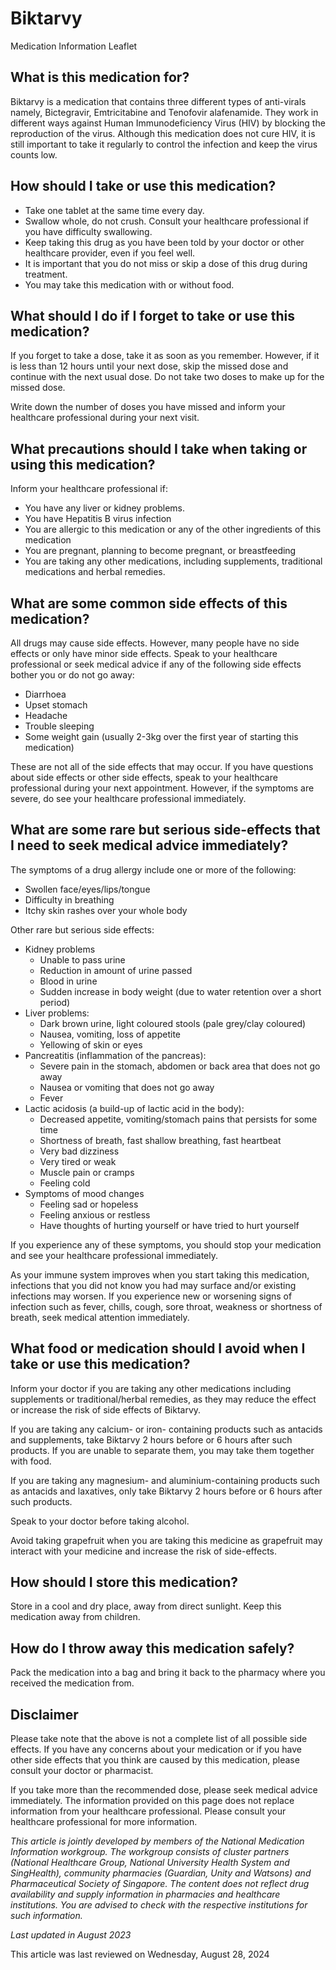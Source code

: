# Biktarvy

Medication Information Leaflet

What is this medication for?
----------------------------

Biktarvy is a medication that contains three different types of anti-virals namely, Bictegravir, Emtricitabine and Tenofovir alafenamide. They work in different ways against Human Immunodeficiency Virus (HIV) by blocking the reproduction of the virus. Although this medication does not cure HIV, it is still important to take it regularly to control the infection and keep the virus counts low.

How should I take or use this medication?
-----------------------------------------

* Take one tablet at the same time every day.
* Swallow whole, do not crush. Consult your healthcare professional if you have difficulty swallowing.
* Keep taking this drug as you have been told by your doctor or other healthcare provider, even if you feel well.
* It is important that you do not miss or skip a dose of this drug during treatment.
* You may take this medication with or without food.

What should I do if I forget to take or use this medication?
------------------------------------------------------------

If you forget to take a dose, take it as soon as you remember. However, if it is less than 12 hours until your next dose, skip the missed dose and continue with the next usual dose. Do not take two doses to make up for the missed dose. 

Write down the number of doses you have missed and inform your healthcare professional during your next visit.

What precautions should I take when taking or using this medication?
--------------------------------------------------------------------

Inform your healthcare professional if: 

* You have any liver or kidney problems.
* You have Hepatitis B virus infection
* You are allergic to this medication or any of the other ingredients of this medication
* You are pregnant, planning to become pregnant, or breastfeeding
* You are taking any other medications, including supplements, traditional medications and herbal remedies.

What are some common side effects of this medication?
-----------------------------------------------------

All drugs may cause side effects. However, many people have no side effects or only have minor side effects. Speak to your healthcare professional or seek medical advice if any of the following side effects bother you or do not go away:

* Diarrhoea
* Upset stomach
* Headache
* Trouble sleeping
* Some weight gain (usually 2-3kg over the first year of starting this medication)

These are not all of the side effects that may occur. If you have questions about side effects or other side effects, speak to your healthcare professional during your next appointment. However, if the symptoms are severe, do see your healthcare professional immediately.

What are some rare but serious side-effects that I need to seek medical advice immediately?
-------------------------------------------------------------------------------------------

The symptoms of a drug allergy include one or more of the following: 

* Swollen face/eyes/lips/tongue
* Difficulty in breathing
* Itchy skin rashes over your whole body

Other rare but serious side effects:

* Kidney problems
  + Unable to pass urine
  + Reduction in amount of urine passed
  + Blood in urine
  + Sudden increase in body weight (due to water retention over a short period)
* Liver problems: 
  + Dark brown urine, light coloured stools (pale grey/clay coloured)
  + Nausea, vomiting, loss of appetite
  + Yellowing of skin or eyes
* Pancreatitis (inflammation of the pancreas):
  + Severe pain in the stomach, abdomen or back area that does not go away
  + Nausea or vomiting that does not go away
  + Fever
* Lactic acidosis (a build-up of lactic acid in the body): 
  + Decreased appetite, vomiting/stomach pains that persists for some time
  + Shortness of breath, fast shallow breathing, fast heartbeat
  + Very bad dizziness
  + Very tired or weak
  + Muscle pain or cramps
  + Feeling cold
* Symptoms of mood changes
  + Feeling sad or hopeless
  + Feeling anxious or restless
  + Have thoughts of hurting yourself or have tried to hurt yourself

If you experience any of these symptoms, you should stop your medication and see your healthcare professional immediately.

As your immune system improves when you start taking this medication, infections that you did not know you had may surface and/or existing infections may worsen. If you experience new or worsening signs of infection such as fever, chills, cough, sore throat, weakness or shortness of breath, seek medical attention immediately.

What food or medication should I avoid when I take or use this medication?
--------------------------------------------------------------------------

Inform your doctor if you are taking any other medications including supplements or traditional/herbal remedies, as they may reduce the effect or increase the risk of side effects of Biktarvy.

If you are taking any calcium- or iron- containing products such as antacids and supplements, take Biktarvy 2 hours before or 6 hours after such products. If you are unable to separate them, you may take them together with food.

If you are taking any magnesium- and aluminium-containing products such as antacids and laxatives, only take Biktarvy 2 hours before or 6 hours after such products.

Speak to your doctor before taking alcohol.

Avoid taking grapefruit when you are taking this medicine as grapefruit may interact with your medicine and increase the risk of side-effects.

How should I store this medication?
-----------------------------------

Store in a cool and dry place, away from direct sunlight. Keep this medication away from children.

How do I throw away this medication safely?
-------------------------------------------

Pack the medication into a bag and bring it back to the pharmacy where you received the medication from. 

Disclaimer
----------

Please take note that the above is not a complete list of all possible side effects. If you have any concerns about your medication or if you have other side effects that you think are caused by this medication, please consult your doctor or pharmacist.

If you take more than the recommended dose, please seek medical advice immediately. The information provided on this page does not replace information from your healthcare professional. Please consult your healthcare professional for more information.

*This article is jointly developed by members of the National Medication Information workgroup. The workgroup consists of cluster partners (National Healthcare Group, National University Health System and SingHealth), community pharmacies (Guardian, Unity and Watsons) and Pharmaceutical Society of Singapore. The content does not reflect drug availability and supply information in pharmacies and healthcare institutions. You are advised to check with the respective institutions for such information.*

*Last updated in August 2023*

This article was last reviewed on
Wednesday, August 28, 2024